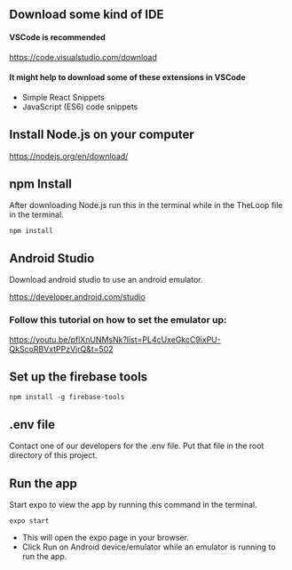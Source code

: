 ## Download some kind of IDE
#### VSCode is recommended
https://code.visualstudio.com/download
#### It might help to download some of these extensions in VSCode 
- Simple React Snippets 
- JavaScript (ES6) code snippets

## Install Node.js on your computer
https://nodejs.org/en/download/

## npm Install
After downloading Node.js run this in the terminal while in the TheLoop file in the terminal.

```
npm install
```

## Android Studio
Download android studio to use an android emulator.

https://developer.android.com/studio

### Follow this tutorial on how to set the emulator up:
https://youtu.be/pflXnUNMsNk?list=PL4cUxeGkcC9ixPU-QkScoRBVxtPPzVjrQ&t=502

## Set up the firebase tools
```
npm install -g firebase-tools
```
## .env file
Contact one of our developers for the .env file. Put that file in the root directory of this project.

## Run the app
Start expo to view the app by running this command in the terminal.
```
expo start
```
- This will open the expo page in your browser.
- Click Run on Android device/emulator while an emulator is running to run the app.
